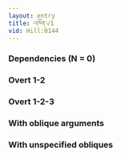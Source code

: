 ```yaml
---
layout: entry
title: འཁོན་√1
vid: Hill:0144
---
```

### Dependencies (N = 0)


### Overt 1-2


### Overt 1-2-3


### With oblique arguments


### With unspecified obliques
